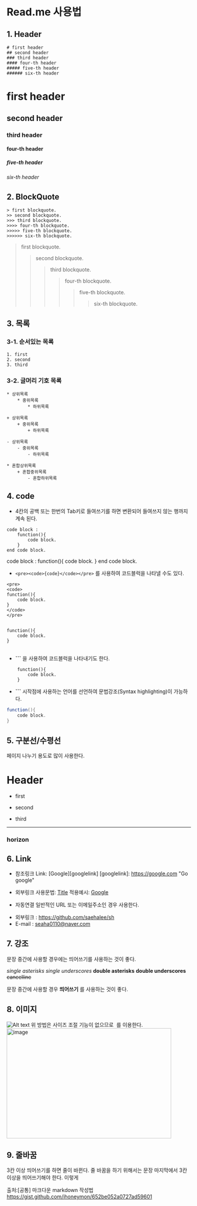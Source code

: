 # Read.me 사용법

## 1. Header
```
# first header
## second header
### third header
#### four-th header
##### five-th header
###### six-th header
```
# first header
## second header
### third header
#### four-th header
##### five-th header
###### six-th header

## 2. BlockQuote
```
> first blockquote.
>> second blockquote.
>>> third blockquote.
>>>> four-th blockquote.
>>>>> five-th blockquote.
>>>>>> six-th blockquote.
```
> first blockquote.
>> second blockquote.
>>> third blockquote.
>>>> four-th blockquote.
>>>>> five-th blockquote.
>>>>>> six-th blockquote.

## 3. 목록
### 3-1. 순서있는 목록
```
1. first
2. second
3. third
```
### 3-2. 글머리 기호 목록
```
* 상위목록
    * 중위목록 
        * 하위목록

+ 상위목록
    + 중위목록
        + 하위목록

- 상위목록
    - 중위목록 
        - 하위목록

* 혼합상위목록
    + 혼합중위목록 
        - 혼합하위목록
```

## 4. code
* 4칸의 공백 또는 한번의 Tab키로 들여쓰기를 하면 변환되어 들여쓰지 않는 행까지 계속 된다.
```
code block :
    function(){
        code block.
    }    
end code block.
```
code block :
    function(){
        code block.
    } 
end code block.
* `<pre><code>{code}</code></pre>` 를 사용하여 코드블럭을 나타낼 수도 있다.
```
<pre>
<code>
function(){
	code block.	
}
</code>
</pre>
```
<pre>
<code>
function(){
	code block.	
}
</code>
</pre>
* __```__ 을 사용하여 코드블럭을 나타내기도 한다.
```
    function(){
	    code block.
    }
```
* __```__ 시작점에 사용하는 언어를 선언하여 문법강조(Syntax highlighting)이 가능하다.

```java
function(){
	code block.
}
```

## 5. 구분선/수평선
페이지 나누기 용도로 많이 사용한다.
# Header
* first
 + second
  - third
-------------------------------------------------------
### horizon

## 6. Link
* 참조링크
Link: [Google][googlelink]
[googlelink]: https://google.com "Go google"
+ 외부링크
사용문법: [Title](Link)
적용예시: [Google](https://google.com, "google link")
- 자동연결
일반적인 URL 또는 이메일주소인 경우 사용한다.
* 외부링크 : <https://github.com/saehalee/sh>
* E-mail : <seaha0110@naver.com>

## 7. 강조
문장 중간에 사용할 경우에는 띄어쓰기를 사용하는 것이 좋다.

*single asterisks*
_single underscores_
**double asterisks**
__double underscores__
~~cancelline~~

문장 중간에 사용할 경우 **띄어쓰기** 를 사용하는 것이 좋다.

## 8. 이미지
![Alt text](/path/to/img.jpg)
위 방법은 사이즈 조절 기능이 없으므로  <img width=”” height=””></img> 를 이용한다.
<img src="/path/to/img.jpg" width=450px height=300px alt="image"></img>

## 9. 줄바꿈
3칸 이상 띄어쓰기를 하면 줄이 바뀐다.
줄 바꿈을 하기 위해서는 문장 마지막에서 3칸이상을 띄어쓰기해야 한다.   이렇게

출처:[공통] 마크다운 markdown 작성법 <https://gist.github.com/ihoneymon/652be052a0727ad59601>